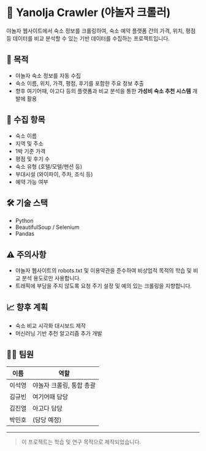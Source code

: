 # 🏨 Yanolja Crawler (야놀자 크롤러)

야놀자 웹사이트에서 숙소 정보를 크롤링하여, 숙소 예약 플랫폼 간의 가격, 위치, 평점 등 데이터를 비교 분석할 수 있는 기반 데이터를 수집하는 프로젝트입니다.

## 📌 목적

- 야놀자 숙소 정보를 자동 수집
- 숙소 이름, 위치, 가격, 평점, 후기를 포함한 주요 정보 추출
- 향후 여기어때, 아고다 등의 플랫폼과 비교 분석을 통한 **가성비 숙소 추천 시스템** 개발에 활용

## 📁 수집 항목

- 숙소 이름
- 지역 및 주소
- 1박 기준 가격
- 평점 및 후기 수
- 숙소 유형 (호텔/모텔/펜션 등)
- 부대시설 (와이파이, 주차, 조식 등)
- 예약 가능 여부

## 🛠 기술 스택

- Python
- BeautifulSoup / Selenium
- Pandas

## ⚠️ 주의사항

- 야놀자 웹사이트의 robots.txt 및 이용약관을 준수하여 비상업적 목적의 학습 및 비교 분석 용도로만 사용합니다.
- 트래픽에 부담을 주지 않도록 요청 주기 설정 및 예의 있는 크롤링을 지향합니다.

## 📈 향후 계획

- 숙소 비교 시각화 대시보드 제작
- 머신러닝 기반 추천 알고리즘 추가 개발

## 👨‍💻 팀원

| 이름     | 역할               |
|----------|--------------------|
| 이석영    | 야놀자 크롤링, 통합 총괄 |
| 김규빈    | 여기어때 담당        |
| 김진열    | 아고다 담당          |
| 박민호    | (담당 예정)          |

---

> 이 프로젝트는 학습 및 연구 목적으로 제작되었습니다.
